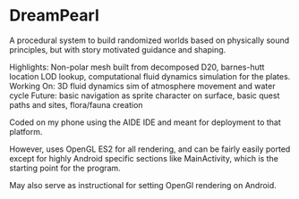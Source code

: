# DreamPearl
A procedural system to build randomized worlds based on physically sound principles, but with story motivated guidance and shaping.

Highlights: Non-polar mesh built from decomposed D20, barnes-hutt location LOD lookup, computational fluid dynamics simulation for the plates.
Working On: 3D fluid dynamics sim of atmosphere movement and water cycle
Future: basic navigation as sprite character on surface, basic quest paths and sites, flora/fauna creation

Coded on my phone using the AIDE IDE and meant for deployment to that platform.

However, uses OpenGL ES2 for all rendering, and can be fairly easily ported except for highly Android specific sections like MainActivity, which is the starting point for the program.

May also serve as instructional for setting OpenGl rendering on Android.
